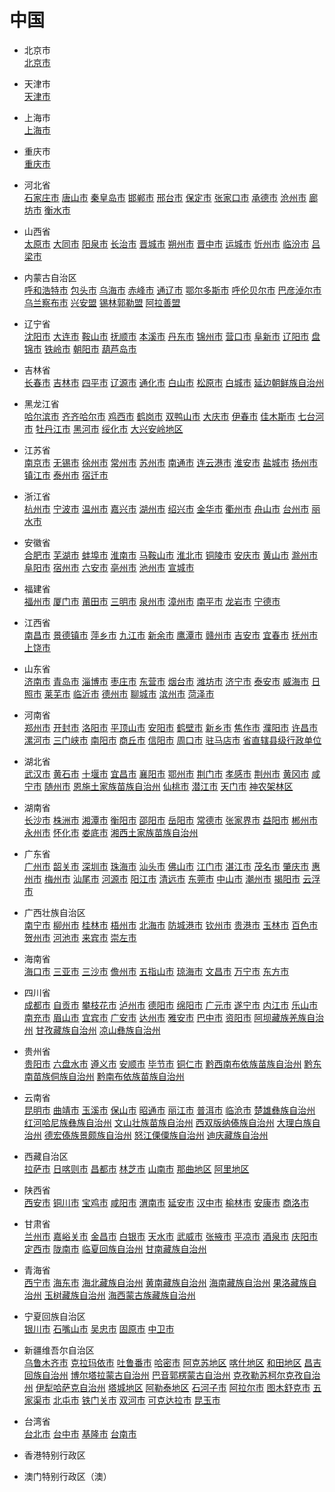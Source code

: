 # 中国

* 北京市																							
   [北京市](#)																							
* 天津市																							
   [天津市](#)																							
* 上海市																							
   [上海市](#)																						
* 重庆市																							
   [重庆市](#)																				
* 河北省																							
[石家庄市](#)	[唐山市](#)	[秦皇岛市](#)	[邯郸市](#)	[邢台市](#)	[保定市](#)	[张家口市](#)	[承德市](#)	[沧州市](#)	[廊坊市](#)	[衡水市](#)												
* 山西省																							
[太原市](#)	[大同市](#)	[阳泉市](#)	[长治市](#)	[晋城市](#)	[朔州市](#)	[晋中市](#)	[运城市](#)	[忻州市](#)	[临汾市](#)	[吕梁市](#)												
* 内蒙古自治区																							
[呼和浩特市](#)	[包头市](#)	[乌海市](#)	[赤峰市](#)	[通辽市](#)	[鄂尔多斯市](#)	[呼伦贝尔市](#)	[巴彦淖尔市](#)	[乌兰察布市](#)	[兴安盟](#)	[锡林郭勒盟](#)	[阿拉善盟](#)											
* 辽宁省																							
[沈阳市](#)	[大连市](#)	[鞍山市](#)	[抚顺市](#)	[本溪市](#)	[丹东市](#)	[锦州市](#)	[营口市](#)	[阜新市](#)	[辽阳市](#)	[盘锦市](#)	[铁岭市](#)	[朝阳市](#)	[葫芦岛市](#)									
* 吉林省																							
[长春市](#)	[吉林市](#)	[四平市](#)	[辽源市](#)	[通化市](#)	[白山市](#)	[松原市](#)	[白城市](#)	[延边朝鲜族自治州](#)														
* 黑龙江省																							
[哈尔滨市](#)	[齐齐哈尔市](#)	[鸡西市](#)	[鹤岗市](#)	[双鸭山市](#)	[大庆市](#)	[伊春市](#)	[佳木斯市](#)	[七台河市](#)	[牡丹江市](#)	[黑河市](#)	[绥化市](#)	[大兴安岭地区](#)										
* 江苏省																							
[南京市](#)	[无锡市](#)	[徐州市](#)	[常州市](#)	[苏州市](#)	[南通市](#)	[连云港市](#)	[淮安市](#)	[盐城市](#)	[扬州市](#)	[镇江市](#)	[泰州市](#)	[宿迁市](#)										
* 浙江省																							
[杭州市](#)	[宁波市](#)	[温州市](#)	[嘉兴市](#)	[湖州市](#)	[绍兴市](#)	[金华市](#)	[衢州市](#)	[舟山市](#)	[台州市](#)	[丽水市](#)												
* 安徽省																							
[合肥市](#)	[芜湖市](#)	[蚌埠市](#)	[淮南市](#)	[马鞍山市](#)	[淮北市](#)	[铜陵市](#)	[安庆市](#)	[黄山市](#)	[滁州市](#)	[阜阳市](#)	[宿州市](#)	[六安市](#)	[亳州市](#)	[池州市](#)	[宣城市](#)							
* 福建省																							
[福州市](#)	[厦门市](#)	[莆田市](#)	[三明市](#)	[泉州市](#)	[漳州市](#)	[南平市](#)	[龙岩市](#)	[宁德市](#)														
* 江西省																							
[南昌市](#)	[景德镇市](#)	[萍乡市](#)	[九江市](#)	[新余市](#)	[鹰潭市](#)	[赣州市](#)	[吉安市](#)	[宜春市](#)	[抚州市](#)	[上饶市](#)												
* 山东省																							
[济南市](#)	[青岛市](#)	[淄博市](#)	[枣庄市](#)	[东营市](#)	[烟台市](#)	[潍坊市](#)	[济宁市](#)	[泰安市](#)	[威海市](#)	[日照市](#)	[莱芜市](#)	[临沂市](#)	[德州市](#)	[聊城市](#)	[滨州市](#)	[菏泽市](#)	[](#)					
* 河南省																							
[郑州市](#)	[开封市](#)	[洛阳市](#)	[平顶山市](#)	[安阳市](#)	[鹤壁市](#)	[新乡市](#)	[焦作市](#)	[濮阳市](#)	[许昌市](#)	[漯河市](#)	[三门峡市](#)	[南阳市](#)	[商丘市](#)	[信阳市](#)	[周口市](#)	[驻马店市](#)	[省直辖县级行政单位](#)					
* 湖北省																							
[武汉市](#)	[黄石市](#)	[十堰市](#)	[宜昌市](#)	[襄阳市](#)	[鄂州市](#)	[荆门市](#)	[孝感市](#)	[荆州市](#)	[黄冈市](#)	[咸宁市](#)	[随州市](#)	[恩施土家族苗族自治州](#)	[仙桃市](#)	[潜江市](#)	[天门市](#)	[神农架林区](#)						
* 湖南省																							
[长沙市](#)	[株洲市](#)	[湘潭市](#)	[衡阳市](#)	[邵阳市](#)	[岳阳市](#)	[常德市](#)	[张家界市](#)	[益阳市](#)	[郴州市](#)	[永州市](#)	[怀化市](#)	[娄底市](#)	[湘西土家族苗族自治州](#)									
* 广东省																							
[广州市](#)	[韶关市](#)	[深圳市](#)	[珠海市](#)	[汕头市](#)	[佛山市](#)	[江门市](#)	[湛江市](#)	[茂名市](#)	[肇庆市](#)	[惠州市](#)	[梅州市](#)	[汕尾市](#)	[河源市](#)	[阳江市](#)	[清远市](#)	[东莞市](#)	[中山市](#)	[潮州市](#)	[揭阳市](#)	[云浮市](#)		
* 广西壮族自治区																							
[南宁市](#)	[柳州市](#)	[桂林市](#)	[梧州市](#)	[北海市](#)	[防城港市](#)	[钦州市](#)	[贵港市](#)	[玉林市](#)	[百色市](#)	[贺州市](#)	[河池市](#)	[来宾市](#)	[崇左市](#)									
* 海南省																							
[海口市](#)	[三亚市](#)	[三沙市](#)	[儋州市](#)	[五指山市](#)	[琼海市](#)	[文昌市](#)	[万宁市](#)	[东方市](#)														
* 四川省																							
[成都市](#)	[自贡市](#)	[攀枝花市](#)	[泸州市](#)	[德阳市](#)	[绵阳市](#)	[广元市](#)	[遂宁市](#)	[内江市](#)	[乐山市](#)	[南充市](#)	[眉山市](#)	[宜宾市](#)	[广安市](#)	[达州市](#)	[雅安市](#)	[巴中市](#)	[资阳市](#)	[阿坝藏族羌族自治州](#)	[甘孜藏族自治州](#)	[凉山彝族自治州](#)		
* 贵州省																							
[贵阳市](#)	[六盘水市](#)	[遵义市](#)	[安顺市](#)	[毕节市](#)	[铜仁市](#)	[黔西南布依族苗族自治州](#)	[黔东南苗族侗族自治州](#)	[黔南布依族苗族自治州](#)														
* 云南省																							
[昆明市](#)	[曲靖市](#)	[玉溪市](#)	[保山市](#)	[昭通市](#)	[丽江市](#)	[普洱市](#)	[临沧市](#)	[楚雄彝族自治州](#)	[红河哈尼族彝族自治州](#)	[文山壮族苗族自治州](#)	[西双版纳傣族自治州](#)	[大理白族自治州](#)	[德宏傣族景颇族自治州](#)	[怒江傈僳族自治州](#)	[迪庆藏族自治州](#)	[](#)						
* 西藏自治区																							
[拉萨市](#)	[日喀则市](#)	[昌都市](#)	[林芝市](#)	[山南市](#)	[那曲地区](#)	[阿里地区](#)	[](#)															
* 陕西省																							
[西安市](#)	[铜川市](#)	[宝鸡市](#)	[咸阳市](#)	[渭南市](#)	[延安市](#)	[汉中市](#)	[榆林市](#)	[安康市](#)	[商洛市](#)													
* 甘肃省																							
[兰州市](#)	[嘉峪关市](#)	[金昌市](#)	[白银市](#)	[天水市](#)	[武威市](#)	[张掖市](#)	[平凉市](#)	[酒泉市](#)	[庆阳市](#)	[定西市](#)	[陇南市](#)	[临夏回族自治州](#)	[甘南藏族自治州](#)									
* 青海省																							
[西宁市](#)	[海东市](#)	[海北藏族自治州](#)	[黄南藏族自治州](#)	[海南藏族自治州](#)	[果洛藏族自治州](#)	[玉树藏族自治州](#)	[海西蒙古族藏族自治州](#)															
* 宁夏回族自治区																							
[银川市](#)	[石嘴山市](#)	[吴忠市](#)	[固原市](#)	[中卫市](#)																		
* 新疆维吾尔自治区																							
[乌鲁木齐市](#)	[克拉玛依市](#)	[吐鲁番市](#)	[哈密市](#)	[阿克苏地区](#)	[喀什地区](#)	[和田地区](#)	[昌吉回族自治州](#)	[博尔塔拉蒙古自治州](#)	[巴音郭楞蒙古自治州](#)	[克孜勒苏柯尔克孜自治州](#)	[伊犁哈萨克自治州](#)	[塔城地区](#)	[阿勒泰地区](#)	[石河子市](#)	[阿拉尔市](#)	[图木舒克市](#)	[五家渠市](#)	[北屯市](#)	[铁门关市](#)	[双河市](#)	[可克达拉市](#)	[昆玉市](#)
* 台湾省																							
[台北市](#)	[台中市](#)	[基隆市](#)	[台南市](#)																			
* 香港特别行政区																							
																						
* 澳门特别行政区（澳）																							
